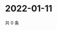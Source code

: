 # 2022-01-11

共 0 条

<!-- BEGIN WEIBO -->
<!-- 最后更新时间 Tue Jan 11 2022 23:13:04 GMT+0800 (China Standard Time) -->

<!-- END WEIBO -->
